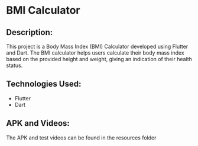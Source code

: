 # BMI Calculator

## Description:

This project is a Body Mass Index (BMI) Calculator developed using Flutter and Dart. The BMI calculator helps users calculate their body mass index based on the provided height and weight, giving an indication of their health status.

## Technologies Used:

- Flutter
- Dart

## APK and Videos:

The APK and test videos can be found in the resources folder
